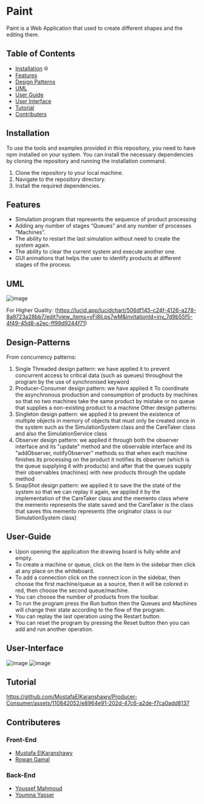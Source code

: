 # Paint
  Paint is a Web Application that used to create different shapes and the editing them.
  
## Table of Contents

- [Installation](#Installation) 🌐
- [Features](#Features)
- [Design Patterns](#Design-Patterns)
- [UML](#UML)
- [User Guide](#User-Guide)
- [User Interface](#User-Interface)
- [Tutorial](#Tutorial)
- [Contributers](#Contributers)
  
## Installation

To use the tools and examples provided in this repository, you need to have npm installed on your system. You can install the necessary dependencies by cloning the repository and running the installation command.

1. Clone the repository to your local machine.
2. Navigate to the repository directory.
3. Install the required dependencies.

## Features
- Simulation program that represents the sequence of product processing
- Adding any number of stages “Queues” and any number of processes “Machines”.
- The ability to restart the last simulation without need to create the system again.
- The ability to clear the current system and execute another one.
- GUI animations that helps the user to identify products at different stages of the process.

## UML
![image](https://github.com/MostafaElKaranshawy/Producer-Consumer/assets/110842052/f5440d54-3ba8-4ed2-a741-2e28839f89f2)

For Higher Quality:
(https://lucid.app/lucidchart/506df145-c24f-4126-a278-8a9723a28bb7/edit?view_items=vFi8li.ps7wM&invitationId=inv_7d9b55f5-4f49-45d8-a2ec-ff99d9244f71)

## Design-Patterns
From concurrency patterns:
  1. Single Threaded design pattern: we have applied it to prevent concurrent access to critical data (such as queues) throughout the program by the use of synchronised keyword
  2. Producer-Consumer design pattern: we have applied it To coordinate the asynchronous production and consumption of products by machines so that no two machines take the same product by mistake or no queue that supplies a non-existing product to a machine
Other design patterns:
  1. Singleton design pattern: we applied it to prevent the existence of multiple objects in memory of objects that must only be created once in the system such as the SimulationSystem class and the CareTaker class and also the SimulationService class
  2. Observer design pattern: we applied it through both the observer interface and its "update" method and the observable interface and its "addObserver, notifyObserver" methods so that when each machine finishes its processing on the product it notifies its observer (which is the queue supplying it with products) and after that the queues supply their observables (machines) with new products through the update method
  3. SnapShot design pattern: we applied it to save the the state of the system so that we can replay it again, we applied it by the implementation of the CareTaker class and the memento class where the memento represents the state saved and the CareTaker is the class that saves this memento represents (the originator class is our SimulationSystem class)

## User-Guide
  - Upon opening the application the drawing board is fully white and empty.
  - To create a machine or queue, click on the item in the sidebar then click at any
  place on the whiteboard.
  - To add a connection click on the connect icon in the sidebar, then choose the
  first machine/queue as a source, then it will be colored in red, then choose the
  second queue/machine.
  - You can choose the number of products from the toolbar.
  - To run the program press the Run button then the Queues and Machines will
  change their state according to the flow of the program.
  - You can replay the last operation using the Restart button.
  - You can reset the program by pressing the Reset button then you can add and
  run another operation.

## User-Interface
  ![image](https://github.com/MostafaElKaranshawy/Paint/assets/110842052/577e7aea-d950-4f74-b601-491a69f4c378)
  ![image](https://github.com/MostafaElKaranshawy/Paint/assets/110842052/09a6bc61-73e6-462d-b569-75ef5da9105a)


## Tutorial



https://github.com/MostafaElKaranshawy/Producer-Consumer/assets/110842052/e8964e91-202d-47c6-a2de-f7ca0add8137



## Contributeres
### Front-End
- [Mustafa ElKaranshawy](https://github.com/MostafaElKaranshawy)
- [Rowan Gamal](https://github.com/rowanxgamal)
### Back-End
- [Youssef Mahmoud](https://github.com/Youssef-Mahmoud0)
- [Youmna Yasser](https://github.com/yomnay888)
